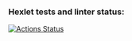 ### Hexlet tests and linter status:
[![Actions Status](https://github.com/bekzzhan/frontend-project-lvl1/workflows/hexlet-check/badge.svg)](https://github.com/bekzzhan/frontend-project-lvl1/actions)